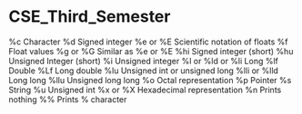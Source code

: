 # CSE_Third_Semester

%c                                                  Character
%d                                                  Signed integer
%e or %E                                        Scientific notation of floats
%f                                                   Float values
%g or %G                                       Similar as %e or %E
%hi                                                 Signed integer (short)
%hu                                                Unsigned Integer (short)
%i                                                   Unsigned integer
%l or %ld or %li                              Long
%lf                                                  Double
%Lf                                                 Long double
%lu                                                 Unsigned int or unsigned long
%lli or %lld                                     Long long
%llu                                                Unsigned long long
%o                                                  Octal representation
%p                                                  Pointer
%s                                                  String
%u                                                  Unsigned int
%x or %X                                       Hexadecimal representation
%n                                                 Prints nothing
%%                                                Prints % character
